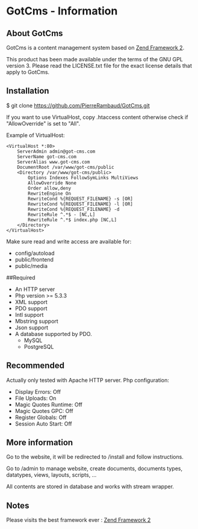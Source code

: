 # GotCms - Information

## About GotCms

GotCms is a content management system based on [Zend Framework 2](http://framework.zend.com/). 

This product has been made available under the terms of the GNU GPL version 3.
Please read the LICENSE.txt file for the exact
license details that apply to GotCms.

## Installation
$ git clone https://github.com/PierreRambaud/GotCms.git

If you want to use VirtualHost, copy .htaccess content otherwise check if "AllowOverride" is set to "All".

Example of VirtualHost:

```
<VirtualHost *:80>
    ServerAdmin admin@got-cms.com
    ServerName got-cms.com
    ServerAlias www.got-cms.com 
    DocumentRoot /var/www/got-cms/public
    <Directory /var/www/got-cms/public>
        Options Indexes FollowSymLinks MultiViews
        AllowOverride None
        Order allow,deny
        RewriteEngine On
        RewriteCond %{REQUEST_FILENAME} -s [OR]
        RewriteCond %{REQUEST_FILENAME} -l [OR]
        RewriteCond %{REQUEST_FILENAME} -d
        RewriteRule ^.*$ - [NC,L]
        RewriteRule ^.*$ index.php [NC,L]
    </Directory>
</VirtualHost>
```

Make sure read and write access are available for:
- config/autoload
- public/frontend
- public/media

##Required

- An HTTP server
- Php version >= 5.3.3
- XML support
- PDO support
- Intl support
- Mbstring support
- Json support
- A database supported by PDO.
    - MySQL
    - PostgreSQL

## Recommended

Actually only tested with Apache HTTP server.
Php configuration: 
- Display Errors: Off
- File Uploads: On
- Magic Quotes Runtime: Off
- Magic Quotes GPC: Off
- Register Globals: Off
- Session Auto Start: Off


## More information

Go to the website, it will be redirected to /install and follow instructions.

Go to /admin to manage website, create documents, documents types, datatypes, views, layouts, scripts, ...

All contents are stored in database and works with stream wrapper.

## Notes

Please visits the best framework ever : [Zend Framework 2](http://framework.zend.com/)
